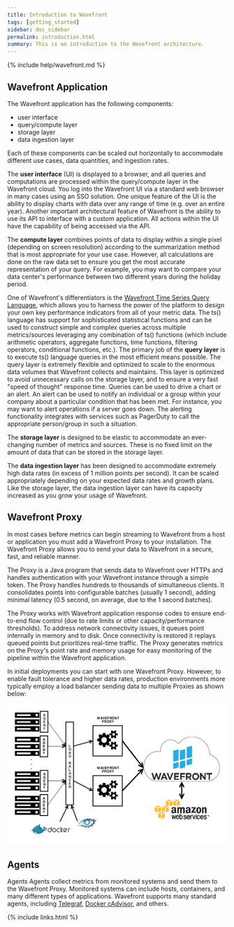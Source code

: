 ```yaml
---
title: Introduction to Wavefront
tags: [getting_started]
sidebar: doc_sidebar
permalink: introduction.html
summary: This is an introduction to the Wavefront architecture.
---
```


{% include help/wavefront.md %}


## Wavefront Application

The Wavefront application has the following components:

-   user interface
-   query/compute layer
-   storage layer
-   data ingestion layer

Each of these components can be scaled out horizontally to accommodate different use cases, data quantities, and ingestion rates.

The **user interface** (UI) is displayed to a browser, and all queries and computations are processed within the query/compute layer in the Wavefront cloud.  You log into the Wavefront UI via a standard web browser in many cases using an SSO solution.  One unique feature of the UI is the ability to display charts with data over any range of time (e.g. over an entire year). Another important architectural feature of Wavefront is the ability to use its API to interface with a custom application.  All actions within the UI have the capability of being accessed via the API.

The **compute layer** combines points of data to display within a single pixel (depending on screen resolution) according to the summarization method that is most appropriate for your use case.  However, all calculations are done on the raw data set to ensure you get the most accurate representation of your query.  For example, you may want to compare your data center's performance between two different years during the holiday period.

One of Wavefront's differentiators is the [Wavefront Time Series Query Language](time_series_language_reference), which allows you to harness the power of the platform to design your own key performance indicators from all of your metric data. The ts() language has support for sophisticated statistical functions and can be used to construct simple and complex queries across multiple metrics/sources leveraging any combination of ts() functions (which include arithmetic operators, aggregate functions, time functions, filtering operators, conditional functions, etc.). The primary job of the **query layer** is to execute ts() language queries in the most efficient means possible. The query layer is extremely flexible and optimized to scale to the enormous data volumes that Wavefront collects and maintains. This layer is optimized to avoid unnecessary calls on the storage layer, and to ensure a very fast "speed of thought" response time.   Queries can be used to drive a chart or an alert.  An alert can be used to notify an individual or a group within your company about a particular condition that has been met.  For instance, you may want to alert operations if a server goes down.  The alerting functionality integrates with services such as PagerDuty to call the appropriate person/group in such a situation.

The **storage layer** is designed to be elastic to accommodate an ever-changing number of metrics and sources.  These is no fixed limit on the amount of data that can be stored in the storage layer.

The **data ingestion layer** has been designed to accommodate extremely high data rates (in excess of 1 million points per second).  It can be scaled appropriately depending on your expected data rates and growth plans.  Like the storage layer, the data ingestion layer can have its capacity increased as you grow your usage of Wavefront.

## Wavefront Proxy

In most cases before metrics can begin streaming to Wavefront from a host or application you must add a Wavefront Proxy to your installation. The Wavefront Proxy allows you to send your data to Wavefront in a secure, fast, and reliable manner.

The Proxy is a Java program that sends data to Wavefront over HTTPs and handles authentication with your Wavefront instance through a simple token. The Proxy handles hundreds to thousands of simultaneous clients. It   consolidates points into configurable batches (usually 1 second), adding minimal latency (0.5 second, on average, due to the 1 second batches).

The Proxy works with Wavefront application response codes to ensure end-to-end flow control (due to rate limits or other capacity/performance thresholds). To address network connectivity issues, it queues point internally in memory and to disk. Once connectivity is restored it replays queued points but prioritizes real-time traffic. The Proxy generates metrics on the Proxy's point rate and memory usage for easy monitoring of the pipeline within the Wavefront application.

In initial deployments you can start with one Wavefront Proxy. However, to enable fault tolerance and higher data rates, production environments more typically employ a load balancer sending data to multiple Proxies as shown below:

![Wavefront architecture load balanced](images/wavefront_architecture_lb.png)

## Agents

Agents
Agents collect metrics from monitored systems and send them to the Wavefront Proxy. Monitored systems can include hosts, containers, and many different types of applications. Wavefront supports many standard agents, including [Telegraf](https://github.com/influxdata/telegraf), [Docker cAdvisor​](https://github.com/google/cadvisor), and others.

{% include links.html %}
